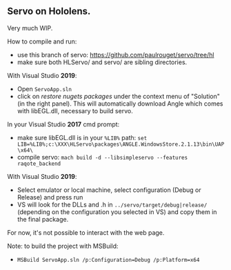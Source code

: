 ## Servo on Hololens.

Very much WIP.

How to compile and run:

- use this branch of servo: https://github.com/paulrouget/servo/tree/hl
- make sure both HLServo/ and servo/ are sibling directories.

With Visual Studio **2019**:
- Open `ServoApp.sln`
- click on *restore nugets packages* under the context menu of "Solution" (in the right panel). This will automatically download Angle which comes with libEGL.dll, necessary to build servo.

In your Visual Studio **2017** cmd prompt:
- make sure libEGL.dll is in your `%LIB%` path: `set LIB=%LIB%;c:\XXX\HLServo\packages\ANGLE.WindowsStore.2.1.13\bin\UAP\x64\`
- compile servo: `mach build -d --libsimpleservo --features raqote_backend`

With Visual Studio **2019**:
- Select emulator or local machine, select configuration (Debug or Release) and press run
- VS will look for the DLLs and .h in `../servo/target/debug|release/` (depending on the configuration you selected in VS) and copy them in the final package.

For now, it's not possible to interact with the web page.

Note: to build the project with MSBuild:
- `MSBuild ServoApp.sln /p:Configuration=Debug /p:Platform=x64`
